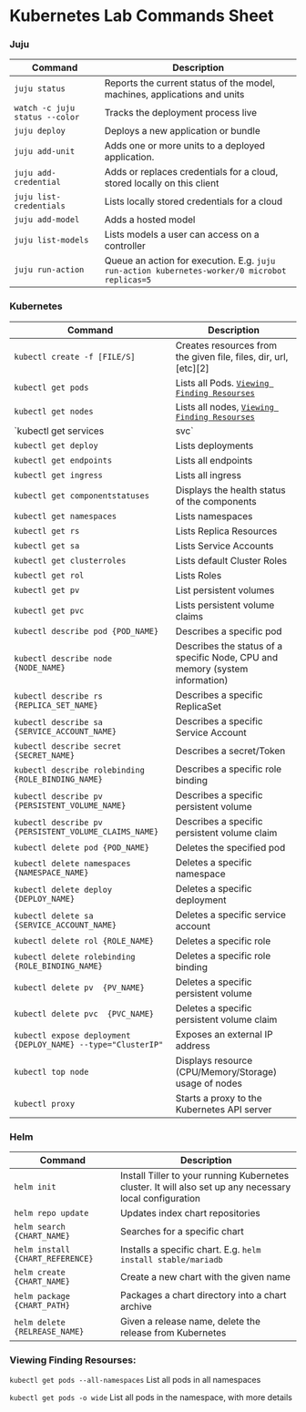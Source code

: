 # Kubernetes Lab Commands Sheet 

###  Juju

| Command                        | Description                                                                                   |
| ------------------------------ | --------------------------------------------------------------------------------------------- |
| `juju status`                  | Reports the current status of the model, machines, applications and units                     |
| `watch -c juju status --color` | Tracks the deployment process live                                                            |
| `juju deploy`                  | Deploys a new application or bundle                                                           |
| `juju add-unit `               | Adds one or more units to a deployed application.                                             |
| `juju add-credential`          | Adds or replaces credentials for a cloud, stored locally on this client                       |
| `juju list-credentials`        | Lists locally stored credentials for a cloud                                                  |
| `juju add-model`               | Adds a hosted model                                                                           |
| `juju list-models`             | Lists models a user can access on a controller                                                |
| `juju run-action`              | Queue an action for execution. E.g. `juju run-action kubernetes-worker/0 microbot replicas=5` |


### Kubernetes 

| Command                                                      | Description                                                                  |
| ------------------------------------------------------------ | ---------------------------------------------------------------------------- |
| `kubectl create -f [FILE/S]`                                 | Creates resources from the given file, files, dir, url, [etc][2]             |
| `kubectl get pods`                                           | Lists all Pods. [`Viewing Finding Resourses`](#Viewing-Finding-Resourses)    |
| `kubectl get nodes`                                          | Lists all nodes, [`Viewing Finding Resourses`](#Viewing-Finding-Resourses)   |
| `kubectl get services | svc`                                 | Lists all services in the namespace                                          |
| `kubectl get deploy`                                         | Lists deployments                                                            |
| `kubectl get endpoints`                                      | Lists all endpoints                                                          |
| `kubectl get ingress`                                        | Lists all ingress                                                            |
| `kubectl get componentstatuses`                              | Displays the health status of the components                                 |
| `kubectl get namespaces`                                     | Lists namespaces                                                             |
| `kubectl get rs`                                             | Lists Replica Resources                                                      |
| `kubectl get sa`                                             | Lists Service Accounts                                                       |
| `kubectl get clusterroles`                                   | Lists default Cluster Roles                                                  |
| `kubectl get rol`                                            | Lists Roles                                                                  |
| `kubectl get pv`                                             | List persistent volumes                                                      |
| `kubectl get pvc`                                            | Lists persistent volume claims                                               |
| `kubectl describe pod {POD_NAME}`                            | Describes a specific pod                                                     |
| `kubectl describe node {NODE_NAME}`                          | Describes the status of a specific Node, CPU and memory (system information) |
| `kubectl describe rs {REPLICA_SET_NAME}`                     | Describes a specific ReplicaSet                                              |
| `kubectl describe sa {SERVICE_ACCOUNT_NAME}`                 | Describes a specific Service Account                                         |
| `kubectl describe secret {SECRET_NAME}`                      | Describes a secret/Token                                                     |
| `kubectl describe rolebinding {ROLE_BINDING_NAME}`           | Describes a specific role binding                                            |
| `kubectl describe pv {PERSISTENT_VOLUME_NAME}`               | Describes a specific persistent volume                                       |
| `kubectl describe pv {PERSISTENT_VOLUME_CLAIMS_NAME}`        | Describes a specific persistent volume claim                                 |
| `kubectl delete pod {POD_NAME}`                              | Deletes the specified pod                                                    |
| `kubectl delete namespaces {NAMESPACE_NAME}`                 | Deletes a specific namespace                                                 |
| `kubectl delete deploy {DEPLOY_NAME}`                        | Deletes a specific deployment                                                |
| `kubectl delete sa {SERVICE_ACCOUNT_NAME}`                   | Deletes a specific service account                                           |
| `kubectl delete rol {ROLE_NAME}`                             | Deletes a specific role                                                      |
| `kubectl delete rolebinding  {ROLE_BINDING_NAME}`            | Deletes a specific role binding                                              |
| `kubectl delete pv  {PV_NAME}`                               | Deletes a specific persistent volume                                         |
| `kubectl delete pvc  {PVC_NAME}`                             | Deletes a specific persistent volume claim                                   |
| `kubectl expose deployment {DEPLOY_NAME} --type="ClusterIP"` | Exposes an external IP address                                               |
| `kubectl top node`                                           | Displays resource (CPU/Memory/Storage) usage of nodes                        |  |
| `kubectl proxy`                                              | Starts a proxy to the Kubernetes API server                                  |  |

### Helm
| Command                          | Description                                                                                              |
| -------------------------------- | -------------------------------------------------------------------------------------------------------- |
| `helm init`                      | Install Tiller to your running Kubernetes cluster. It will also set up any necessary local configuration |
| `helm repo update`               | Updates index chart repositories                                                                         |
| `helm search {CHART_NAME}`       | Searches for a specific chart                                                                            |
| `helm install {CHART_REFERENCE}` | Installs a specific chart. E.g. `helm install stable/mariadb`                                            |
| `helm create {CHART_NAME}`       | Create a new chart with the given name                                                                   |
| `helm package {CHART_PATH}`      | Packages a chart directory into a chart archive                                                          |
| `helm delete {RELREASE_NAME}`    | Given a release name, delete the release from Kubernetes                                                 |

### Viewing Finding Resourses:
`kubectl get pods --all-namespaces` List all pods in all namespaces

`kubectl get pods -o wide` List all pods in the namespace, with more details
